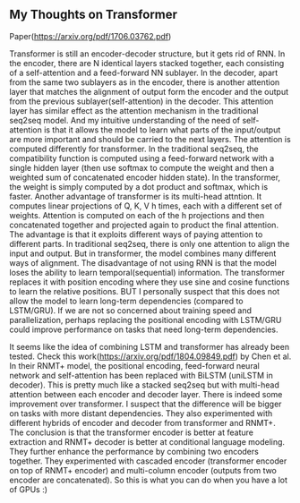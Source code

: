 ## My Thoughts on Transformer

Paper(https://arxiv.org/pdf/1706.03762.pdf)

Transformer is still an encoder-decoder structure, but it gets rid of RNN.
In the encoder, there are N identical layers stacked together, each consisting of a self-attention and a feed-forward NN sublayer.
In the decoder, apart from the same two sublayers as in the encoder, there is another attention layer that matches the alignment of output form the encoder and the output from the previous sublayer(self-attention) in the decoder. This attention layer has similar effect as the attention mechanism in the traditional seq2seq model. And my intuitive understanding of the need of self-attention is that it allows the model to learn what parts of the input/output are more important and should be carried to the next layers.
The attention is computed differently for transformer. In the traditional seq2seq, the compatibility function is computed using a feed-forward network with a single hidden layer (then use softmax to compute the weight and then a weighted sum of concatenated encoder hidden state). In the transformer, the weight is simply computed by a dot product and softmax, which is faster.
Another advantage of transformer is its multi-head attntion. It computes linear projections of Q, K, V h times, each with a different set of weights. Attention is computed on each of the h projections and then concatenated together and projected again to product the final attention. The advantage is that it exploits different ways of paying attention to different parts. In traditional seq2seq, there is only one attention to align the input and output. But in transformer, the model combines many different ways of alignment.
The disadvantage of not using RNN is that the model loses the ability to learn temporal(sequential) information. The transformer replaces it with position encoding where they use sine and cosine functions to learn the relative positions. BUT I personally suspect that this does not allow the model to learn long-term dependencies (compared to LSTM/GRU). If we are not so concerned about training speed and parallelization, perhaps replacing the positional encoding with LSTM/GRU could improve performance on tasks that need long-term dependencies. 


It seems like the idea of combining LSTM and transformer has already been tested. Check this work(https://arxiv.org/pdf/1804.09849.pdf) by Chen et al.
In their RNMT+ model, the positional encoding, feed-forward neural network and self-attention has been replaced with BiLSTM (uniLSTM in decoder). This is pretty much like a stacked seq2seq but with multi-head attention between each encoder and decoder layer. There is indeed some improvement over transformer. I suspect that the difference will be bigger on tasks with more distant dependencies.
They also experimented with different hybrids of encoder and decoder from transformer and RNMT+. The conclusion is that the transformer encoder is better at feature extraction and RNMT+ decoder is better at conditional language modeling.
They further enhance the performance by combining two encoders together. They experimented with cascaded encoder (transformer encoder on top of RNMT+ encoder) and multi-column encoder (outputs from two encoder are concatenated).
So this is what you can do when you have a lot of GPUs :) 